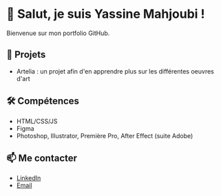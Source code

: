 # 👋 Salut, je suis Yassine Mahjoubi !
Bienvenue sur mon portfolio GitHub.

## 🚀 Projets
- Artelia : un projet afin d'en apprendre plus sur les différentes oeuvres d'art

## 🛠️ Compétences
- HTML/CSS/JS
- Figma
- Photoshop, Illustrator, Première Pro, After Effect (suite Adobe)

## 📫 Me contacter
- [LinkedIn](https://linkedin.com/in/mahjoubi-yassine)
- [Email](yass.mahjoubi@hotmail.com)
